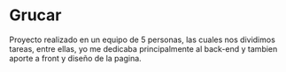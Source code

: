 # Grucar

Proyecto realizado en un equipo de 5 personas, las cuales nos dividimos tareas, entre ellas, yo me dedicaba principalmente al back-end y tambien aporte a front y diseño de la pagina.
